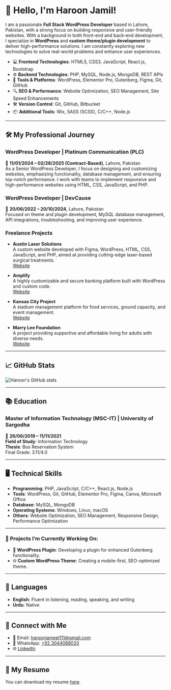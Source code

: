 # 👋 Hello, I'm Haroon Jamil!

I am a passionate **Full Stack WordPress Developer** based in Lahore, Pakistan, with a strong focus on building responsive and user-friendly websites. With a background in both front-end and back-end development, I specialize in **WordPress** and **custom theme/plugin development** to deliver high-performance solutions. I am constantly exploring new technologies to solve real-world problems and enhance user experiences.

- 💻 **Frontend Technologies**: HTML5, CSS3, JavaScript, React.js, Bootstrap
- ⚙️ **Backend Technologies**: PHP, MySQL, Node.js, MongoDB, REST APIs
- 🔧 **Tools & Platforms**: WordPress, Elementor Pro, Gutenberg, Figma, Git, GitHub
- 🔍 **SEO & Performance**: Website Optimization, SEO Management, Site Speed Enhancements
- 🛠️ **Version Control**: Git, GitHub, Bitbucket
- 📦 **Additional Tools**: Wix, SASS (SCSS), C/C++, Node.js

---

## 🛠️ My Professional Journey

### WordPress Developer | **Platinum Communication (PLC)**  
📅 **11/01/2024 – 02/28/2025 (Contract-Based)**, Lahore, Pakistan  
As a Senior WordPress Developer, I focus on designing and customizing websites, emphasizing functionality, database management, and ensuring top-notch performance. I work with teams to implement responsive and high-performance websites using HTML, CSS, JavaScript, and PHP.

### WordPress Developer | **DevCause**  
📅 **20/06/2022 – 20/10/2024**, Lahore, Pakistan  
Focused on theme and plugin development, MySQL database management, API integrations, troubleshooting, and improving user experience.

### Freelance Projects
- **Austin Laser Solutions**  
  A custom website developed with Figma, WordPress, HTML, CSS, JavaScript, and PHP, aimed at providing cutting-edge laser-based surgical treatments.  
  [Website](https://www.austinlasersolutions.com/)

- **Amplify**  
  A highly customizable and secure banking platform built with WordPress and custom code.  
  [Website](https://www.goamplify.com/)

- **Kansas City Project**  
  A stadium management platform for food services, ground capacity, and event management.  
  [Website](https://kansascit1dev.wpenginepowered.com/)

- **Marry Lee Foundation**  
  A project providing supportive and affordable living for adults with diverse needs.  
  [Website](https://www.saphyre.com/)

---

## 📈 GitHub Stats

![Haroon's GitHub stats](https://github-readme-stats.vercel.app/api?username=haroon999&theme=dark&show_icons=true)

---

## 📚 Education

### Master of Information Technology (MSC-IT) | **University of Sargodha**  
📅 **26/06/2019 – 11/11/2021**  
**Field of Study**: Information Technology  
**Thesis**: Bus Reservation System  
Final Grade: 3.11/4.0

---

## 🖥️ Technical Skills

- **Programming**: PHP, JavaScript, C/C++, React.js, Node.js
- **Tools**: WordPress, Git, GitHub, Elementor Pro, Figma, Canva, Microsoft Office
- **Database**: MySQL, MongoDB
- **Operating Systems**: Windows, Linux, macOS
- **Others**: Website Optimization, SEO Management, Responsive Design, Performance Optimization

---

### 🔨 Projects I’m Currently Working On:
- 🚀 **WordPress Plugin**: Developing a plugin for enhanced Gutenberg functionality.
- 🌐 **Custom WordPress Theme**: Creating a mobile-first, SEO-optimized theme.

---

## 💬 Languages

- **English**: Fluent in listening, reading, speaking, and writing
- **Urdu**: Native

---

## 🔗 Connect with Me

- 📧 Email: [haroonjameel111@gmail.com](mailto:haroonjameel111@gmail.com)
- 📱 WhatsApp: [+92 3044088033](tel:+923044088033)
- 🌐 [LinkedIn](https://www.linkedin.com/in/haroon-jamil)

---

## 📄 My Resume

You can download my resume  [here](https://github.com/haroon999/haroon999/raw/main/Haroon_Jamil_25.pdf).



